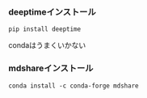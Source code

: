 ### deeptimeインストール
```
pip install deeptime
```
condaはうまくいかない
### mdshareインストール
```
conda install -c conda-forge mdshare
```